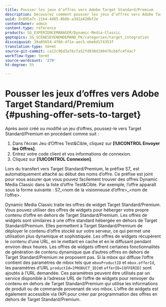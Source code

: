 ```yaml
---
title: Pousser les jeux d’offres vers Adobe Target Standard/Premium
description: Découvrez comment pousser les jeux d’offres vers Adobe Target Standard/Premium.
uuid: 8c895a7c-21b4-4d85-8b0b-a3d2a420bf2e
contentOwner: admin
content-type: reference
products: SG_EXPERIENCEMANAGER/Dynamic-Media-Classic
geptopics: SG_SCENESEVENONDEMAND_PK/categories/target_integration
discoiquuid: 39a05654-4f66-4f1e-aec5-ebe6d174353f
translation-type: tm+mt
source-git-commit: ca12c96d3a76cfa52fd930d190476cb6fc4f4ac7
workflow-type: tm+mt
source-wordcount: '279'
ht-degree: 5%

---
```



# Pousser les jeux d’offres vers Adobe Target Standard/Premium {#pushing-offer-sets-to-target}

Après avoir créé ou modifié un jeu d’offres, poussez-le vers Target Standard/Premium en procédant comme suit :

1. Dans l’écran Jeu d’Offres Test&amp;Cible, cliquez sur **[!UICONTROL Envoyer les Offres]**.
1. Entrez votre code client et vos informations de connexion.
1. Cliquez sur **[!UICONTROL Connexion]**.

Lors du transfert vers Target Standard/Premium, le préfixe S7_ est automatiquement attaché au début des noms d’offre. Ce préfixe est joint pour vous assurer que vous pouvez facilement trouver des offres Dynamic Media Classic dans la liste d’offre Test&amp;Cible. Par exemple, l’offre apparaît sous la forme suivante : S7_&lt;nom de la visionneuse d’offre>_&lt;nom de l’offre>.

Dynamic Media Classic traite les offres de widget Target Standard/Premium. Vous pouvez utiliser des offres de widgets pour héberger votre propre contenu d’offre en dehors de Target Standard/Premium. Les offres de widgets sont similaires à une offre standard hébergée en dehors de Target Standard/Premium. Elles permettent à Target Standard/Premium de déployer le contenu d’offre stocké sur votre serveur, ce qui permet une utilisation plus dynamique et sophistiquée. Les offres de widgets récupèrent le contenu d’une URL, en le mettant en cache et en le diffusant pendant environ deux heures. Les offres de widgets offrent certaines fonctionnalités de génération de contenu dynamique que d’autres offres en dehors de Target Standard/Premium ne proposent pas. Si la mbox qui diffuse l’offre contient des paramètres de mbox tels que `mboxProductID` et `mbox.offerId`, les paramètres d’URL `productId=[PRODUCT_ID]`et `offerID=[OFFERID]` sont ajoutés à l’URL demandée. Ces paramètres peuvent être utilisés par un service disponible à l’adresse URL de l’offre de widgets pour renvoyer du contenu en dehors de Target Standard/Premium qui utilise les informations de produit ou de commande provenant de vos mbox. L’offre de widgets est également accessible via l’API pour créer par programmation des offres en dehors de Target Standard/Premium.
